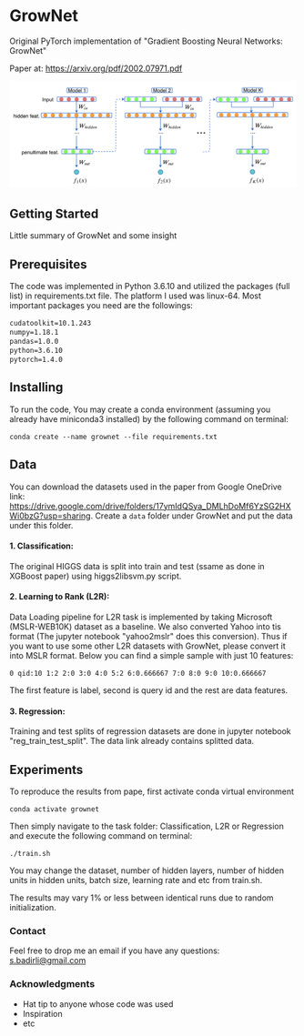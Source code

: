 # GrowNet

Original PyTorch implementation of "Gradient Boosting Neural Networks: GrowNet" 

Paper at: https://arxiv.org/pdf/2002.07971.pdf

<p align="center">
  <img width="800" src="Model.png">
</p>
<p align="justify">

## Getting Started

Little summary of GrowNet and some insight


## Prerequisites

The code was implemented in Python 3.6.10 and utilized the packages (full list) in requirements.txt file. The platform I used was linux-64. Most important packages you need are the followings:
```
cudatoolkit=10.1.243 
numpy=1.18.1 
pandas=1.0.0 
python=3.6.10 
pytorch=1.4.0 
```

## Installing

To run the code, You may create a conda environment (assuming you already have miniconda3 installed) by the following command on terminal:

```
conda create --name grownet --file requirements.txt
```

## Data

You can download the datasets used in the paper from Google OneDrive link: https://drive.google.com/drive/folders/17ymIdQSya_DMLhDoMf6YzSG2HXWi0bzG?usp=sharing.  Create a `data` folder under GrowNet and put the data under this folder.


#### 1. Classification:
The original HIGGS data is split into train and test (ssame as done in XGBoost paper) using higgs2libsvm.py script.

#### 2. Learning to Rank (L2R): 
Data Loading pipeline for L2R task is implemented by taking Microsoft (MSLR-WEB10K) dataset as a baseline. We also converted Yahoo into tis format (The jupyter notebook "yahoo2mslr" does this conversion). Thus if you want to use some other L2R datasets with GrowNet, please convert it into MSLR format. Below you can find a simple sample with just 10 features:
```
0 qid:10 1:2 2:0 3:0 4:0 5:2 6:0.666667 7:0 8:0 9:0 10:0.666667 
```
The first feature is label, second is query id and the rest are data features.

#### 3. Regression:
Training and test splits of regression datasets are done in jupyter notebook "reg_train_test_split". The data link already contains splitted data. 

## Experiments

To reproduce the results from pape, first activate conda virtual environment

```
conda activate grownet
```
Then simply navigate to the task folder: Classification, L2R or Regression and execute the following command on terminal:

```
./train.sh
```

You may change the dataset, number of hidden layers, number of hidden units in hidden units, batch size, learning rate and etc from train.sh. 

The results may vary 1% or less between identical runs due to random initialization.

### Contact

Feel free to drop me an email if you have any questions: s.badirli@gmail.com

### Acknowledgments

* Hat tip to anyone whose code was used
* Inspiration
* etc
